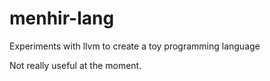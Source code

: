 # menhir-lang 
Experiments with llvm to create a toy programming language

Not really useful at the moment.
